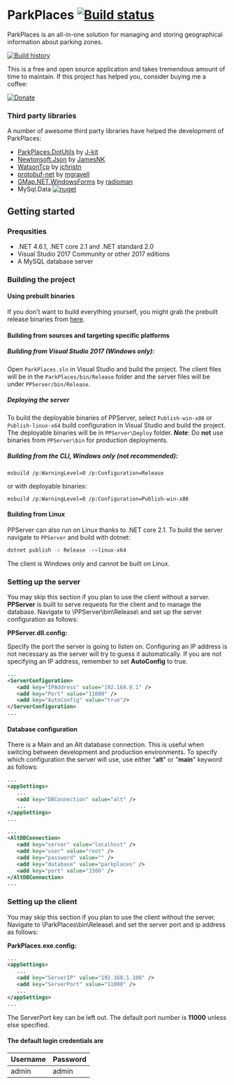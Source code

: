 # ParkPlaces [![Build status](https://ci.appveyor.com/api/projects/status/w20s8o9fxb5aqcj7?svg=true)](https://ci.appveyor.com/project/mihaly044/parkplaces) 

ParkPlaces is an all-in-one solution for managing and storing geographical information
about parking zones.


[![Build history](https://buildstats.info/appveyor/chart/mihaly044/parkplaces)](https://ci.appveyor.com/project/mihaly044/parkplaces/history)

This is a free and open source application and takes tremendous amount of time to maintain.
 If this project has helped you, consider buying me a coffee:
 
 [![Donate](https://img.shields.io/badge/Donate-PayPal-green.svg)](https://paypal.me/vodoc)
 

### Third party libraries
A number of awesome third party libraries have helped the development of ParkPlaces:

 - [ParkPlaces.DotUtils](https://github.com/mihaly044/parkplaces/tree/v2/ParkPlaces.DotUtils) by [J-kit](https://github.com/J-kit)
 - [Newtonsoft.Json](https://github.com/JamesNK/Newtonsoft.Json) by [JamesNK](https://github.com/JamesNK/)
 - [WatsonTcp](https://github.com/jchristn/WatsonTcp) by [jchristn](https://github.com/jchristn) 
 - [protobuf-net](https://github.com/mgravell/protobuf-net) by [mgravell](https://github.com/mgravell)
 - [GMap.NET.WindowsForms](https://github.com/radioman/greatmaps) by [radioman](https://github.com/radioman)
 - MySql.Data [![nuget](https://img.shields.io/nuget/v/Mysql.Data.svg)](https://www.nuget.org/packages/MySql.Data/8.0.12)

## Getting started

### Prequsities

 - .NET 4.6.1, .NET core 2.1 and .NET standard 2.0
 - Visual Studio 2017 Community or other 2017 editions
 - A MySQL database server

### Building the project
#### Using prebuilt binaries
If you don't want to build everything yourself, you might grab the prebuilt release binaries from [here](https://github.com/mihaly044/parkplaces/releases/latest).

#### Building from sources and targeting  specific platforms
##### Building from Visual Studio 2017 (Windows only):
Open `ParkPlaces.sln` in Visual Studio and build the project.
The client files will be in the `ParkPlaces/bin/Release` folder and the server files will be under `PPServer/bin/Release`.

##### Deploying the server
To build the deployable binaries of PPServer, select  `Publish-win-x86` or `Publish-linux-x64` build configuration in Visual Studio and build the project.
The deployable binaries will be in `PPServer\Deploy` folder.
***Note***: Do **not** use binaries from  `PPServer\bin` for production deployments.

##### Building from the CLI, Windows only (not recommended):
```batch
msbuild /p:WarningLevel=0 /p:Configuration=Release
```
or with deployable binaries:
```batch
msbuild /p:WarningLevel=0 /p:Configuration=Publish-win-x86
```
#### Building from Linux
PPServer can also run on Linux thanks to .NET core 2.1.  To build the server navigate to `PPServer` and build with dotnet:
```bash
dotnet publish -c Release -r=linux-x64
```
The client is Windows only and cannot be built on Linux.

### Setting up the server
You may skip this section if you plan to use the client without a server.
**PPServer** is built to serve requests for the client and to manage the database.
Navigate to \PPServer\bin\Release\ and set up the server configuration as follows:

**PPServer.dll.config:**

Specify the port the server is going to listen on. Configuring an IP address is not necessary
as the server will try to guess it automatically. If you are not specifying an IP address, remember
to set **AutoConfig** to true.
```xml
...
<ServerConfiguration>
   <add key="IPAddress" value="192.168.0.1" />
   <add key="Port" value="11000" />
   <add key="AutoConfig" value="true"/>
</ServerConfiguration>
...
```

#### Database configuration

There is a Main and an Alt database connection. This is useful when switcing between development and production environments. To specify which configuration the server will use, use either "**alt**" or "**main**"
keyword as follows:

```xml
...
<appSettings>
   ...
   <add key="DBConnection" value="alt" />
   ...
</appSettings>
...
```

```xml
...
<AltDBConnection>
   <add key="server" value="localhost" />
   <add key="user" value="root" />
   <add key="password" value="" />
   <add key="database" value="parkplaces" />
   <add key="port" value="3306" />
</AltDBConnection>
...
```

### Setting up the client
You may skip this section if you plan to use the client without the server.
Navigate to \ParkPlaces\bin\Release\ and set the server
port and ip address as follows:

**ParkPlaces.exe.config:**
```xml
...
<appSettings>
   ...
   <add key="ServerIP" value="192.168.1.100" />
   <add key="ServerPort" value="11000" />
   ...
</appSettings>
...
```
The ServerPort key can be left out. The default port number is **11000** unless else specified.
#### The default login credentials are 
|Username|Password |
|--|--|
| admin | admin |
